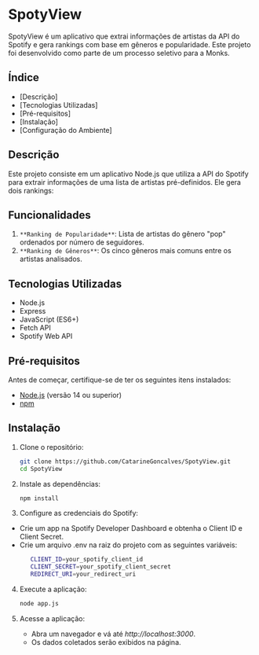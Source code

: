 # SpotyView

SpotyView é um aplicativo que extrai informações de artistas da API do Spotify e gera rankings com base em gêneros e popularidade. Este projeto foi desenvolvido como parte de um processo seletivo para a Monks.

## Índice

- [Descrição]
- [Tecnologias Utilizadas]
- [Pré-requisitos]
- [Instalação]
- [Configuração do Ambiente]

## Descrição

Este projeto consiste em um aplicativo Node.js que utiliza a API do Spotify para extrair informações de uma lista de artistas pré-definidos. Ele gera dois rankings:

## Funcionalidades

1. `**Ranking de Popularidade**`: Lista de artistas do gênero "pop" ordenados por número de seguidores.
2. `**Ranking de Gêneros**`: Os cinco gêneros mais comuns entre os artistas analisados.

## Tecnologias Utilizadas

- Node.js
- Express
- JavaScript (ES6+)
- Fetch API
- Spotify Web API

## Pré-requisitos

Antes de começar, certifique-se de ter os seguintes itens instalados:

- [Node.js](https://nodejs.org/) (versão 14 ou superior)
- [npm](https://www.npmjs.com/)

## Instalação

1. Clone o repositório:

   ```bash
   git clone https://github.com/CatarineGoncalves/SpotyView.git
   cd SpotyView

2. Instale as dependências:

   ```bash
   npm install

3. Configure as credenciais do Spotify:

 - Crie um app na Spotify Developer Dashboard e obtenha o Client ID e Client Secret.
 - Crie um arquivo .env na raiz do projeto com as seguintes variáveis:
      ```bash
         CLIENT_ID=your_spotify_client_id
         CLIENT_SECRET=your_spotify_client_secret
         REDIRECT_URI=your_redirect_uri
      
4. Execute a aplicação:
   ```bash
   node app.js

5. Acesse a aplicação:

   - Abra um navegador e vá até *http://localhost:3000*.      
   - Os dados coletados serão exibidos na página.


